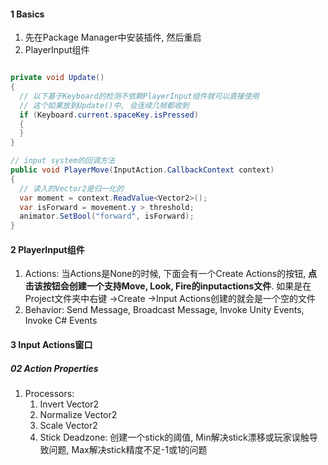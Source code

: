 

#### 1 Basics

1. 先在Package Manager中安装插件, 然后重启
2. PlayerInput组件



```c#

private void Update()
{
  // 以下基于Keyboard的检测不依赖PlayerInput组件就可以直接使用
  // 这个如果放到Update()中, 会连续几帧都收到
  if (Keyboard.current.spaceKey.isPressed)
  {
  } 
}

// input system的回调方法
public void PlayerMove(InputAction.CallbackContext context)
{
  // 读入的Vector2是归一化的
  var moment = context.ReadValue<Vector2>();
  var isForward = movement.y > threshold;
  animator.SetBool("forward", isForward);
}
```



#### 2 PlayerInput组件

1. Actions: 当Actions是None的时候, 下面会有一个Create Actions的按钮, **点击该按钮会创建一个支持Move, Look, Fire的inputactions文件**. 如果是在Project文件夹中右键 →Create →Input Actions创建的就会是一个空的文件
2. Behavior: Send Message, Broadcast Message, Invoke Unity Events, Invoke C# Events



#### 3 Input Actions窗口



##### 02 Action Properties

1. Processors:
   1. Invert Vector2
   2. Normalize Vector2
   3. Scale Vector2
   4. Stick Deadzone: 创建一个stick的阈值, Min解决stick漂移或玩家误触导致问题, Max解决stick精度不足-1或1的问题